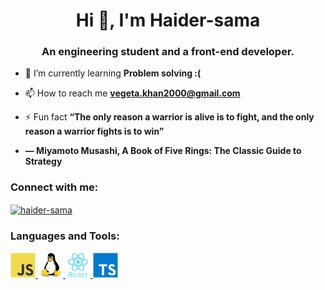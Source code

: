 <h1 align="center">Hi 👋, I'm Haider-sama</h1>
<h3 align="center">An engineering student and a front-end developer.</h3>

- 🌱 I’m currently learning **Problem solving :(**

- 📫 How to reach me **vegeta.khan2000@gmail.com**

- ⚡ Fun fact **“The only reason a warrior is alive is to fight, and the only reason a warrior fights is to win”**
- **― Miyamoto Musashi, A Book of Five Rings: The Classic Guide to Strategy**

<h3 align="left">Connect with me:</h3>
<p align="left">
<a href="https://www.youtube.com/channel/UCa0eMbQadzDa9fdyxgPjPHg" target="blank"><img align="center" src="https://raw.githubusercontent.com/rahuldkjain/github-profile-readme-generator/master/src/images/icons/Social/youtube.svg" alt="haider-sama" height="30" width="40" /></a>

</p>

<h3 align="left">Languages and Tools:</h3>
<p align="left"> <a href="https://developer.mozilla.org/en-US/docs/Web/JavaScript" target="_blank" rel="noreferrer"> <img src="https://raw.githubusercontent.com/devicons/devicon/master/icons/javascript/javascript-original.svg" alt="javascript" width="40" height="40"/> </a> <a href="https://www.linux.org/" target="_blank" rel="noreferrer"> <img src="https://raw.githubusercontent.com/devicons/devicon/master/icons/linux/linux-original.svg" alt="linux" width="40" height="40"/> </a> <a href="https://reactjs.org/" target="_blank" rel="noreferrer"> <img src="https://raw.githubusercontent.com/devicons/devicon/master/icons/react/react-original-wordmark.svg" alt="react" width="40" height="40"/> </a> <a href="https://www.typescriptlang.org/" target="_blank" rel="noreferrer"> <img src="https://raw.githubusercontent.com/devicons/devicon/master/icons/typescript/typescript-original.svg" alt="typescript" width="40" height="40"/> </a> </p>
